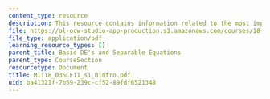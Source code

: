 ```yaml
---
content_type: resource
description: This resource contains information related to the most important DE.
file: https://ol-ocw-studio-app-production.s3.amazonaws.com/courses/18-03sc-differential-equations-fall-2011/ba41321f7b59239ccf5289fdf6521348_MIT18_03SCF11_s1_0intro.pdf
file_type: application/pdf
learning_resource_types: []
parent_title: Basic DE's and Separable Equations
parent_type: CourseSection
resourcetype: Document
title: MIT18_03SCF11_s1_0intro.pdf
uid: ba41321f-7b59-239c-cf52-89fdf6521348
---
```


